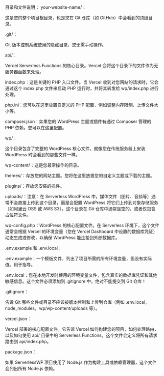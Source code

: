 目录和文件说明： 
your-website-name/： 
 
 这是您的整个项目根目录，也是您在 Git 仓库（如 GitHub）中会看到的顶级目录。 
 
 .git/： 
 
 Git 版本控制系统使用的隐藏目录，您无需手动操作。 
 
 api/： 
 
 Vercel Serverless Functions 的核心目录。Vercel 会将这个目录下的文件作为无服务器函数来处理。 
 
 index.php：这是关键的 PHP 入口文件。当 Vercel 收到对您网站的请求时，它会通过这个 index.php 文件来启动 PHP 运行时，并将其转发给 wp/index.php 进行处理。 
 
 php.ini：您可以在这里放置自定义的 PHP 配置，例如调整内存限制、上传文件大小等。 
 
 composer.json：如果您的 WordPress 主题或插件有通过 Composer 管理的 PHP 依赖，您可以在这里配置。 
 
 wp/： 
 
 这个目录包含了完整的 WordPress 核心文件，就像您在传统服务器上安装 WordPress 时会看到的那些文件一样。 
 
 wp-content/：这是您最常操作的目录。 
 
 themes/：存放您的网站主题。您将在这里放置您的自定义主题或下载的主题。 
 
 plugins/：存放您安装的插件。 
 
 uploads/：注意：在 Serverless WordPress 中，媒体文件（图片、音频等）通常不会直接上传到这个目录，而是会配置 WordPress 将它们上传到对象存储服务（如阿里云 OSS 或 AWS S3）。这个目录在 Git 仓库中通常是空的，或者仅包含占位符文件。 
 
 wp-config.php：WordPress 的核心配置文件。在 Serverless 环境下，这个文件通常会根据 Vercel 的环境变量（您在 Vercel Dashboard 中设置的数据库凭证）动态生成或修改，以确保 WordPress 能连接到外部数据库。 
 
 .env.example 和 .env.local： 
 
 .env.example：一个模板文件，列出了项目所需的所有环境变量，但没有实际值。用于指导。 
 
 .env.local：您在本地开发时使用的环境变量文件，包含真实的数据库凭证和其他敏感信息。这个文件必须添加到 .gitignore 中，绝对不能提交到 Git 仓库！ 
 
 .gitignore： 
 
 告诉 Git 哪些文件或目录不应该被版本控制和上传到仓库（例如 .env.local，node_modules，wp/wp-content/uploads 等）。 
 
 vercel.json： 
 
 Vercel 部署的核心配置文件。它告诉 Vercel 如何构建您的项目，如何处理路由，以及如何使用 api/ 目录中的 Serverless Functions。这个文件会定义将所有请求路由到 api/index.php。 
 
 package.json： 
 
 如果 ServerlessWP 项目使用了 Node.js 作为构建工具或依赖管理器，这个文件会列出所有 Node.js 依赖。